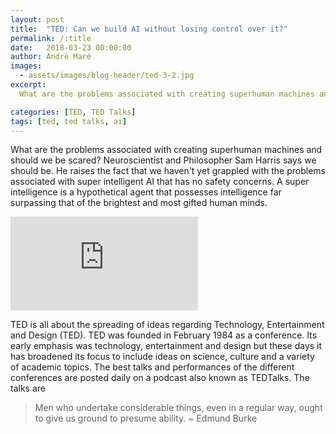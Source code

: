 ```yaml
---
layout: post
title:  "TED: Can we build AI without losing control over it?"
permalink: /:title
date:   2018-03-23 00:00:00
author: André Maré
images:
  - assets/images/blog-header/ted-3-2.jpg
excerpt:
  What are the problems associated with creating superhuman machines and should we be scared? Neuroscientist and Philosopher Sam Harris says we should be. He raises the fact that we haven't yet grappled with the problems associated with super intelligent AI that has no safety concerns. A super intelligence is a hypothetical agent that possesses intelligence far surpassing that of the brightest and most gifted human minds.

categories: [TED, TED Talks]
tags: [ted, ted talks, ai]
---
```


What are the problems associated with creating superhuman machines and should we be scared? Neuroscientist and Philosopher Sam Harris says we should be. He raises the fact that we haven't yet grappled with the problems associated with super intelligent AI that has no safety concerns. A super intelligence is a hypothetical agent that possesses intelligence far surpassing that of the brightest and most gifted human minds.

<div class="container">
<iframe src="https://www.youtube.com/embed/8nt3edWLgIg?rel=0" frameborder="0" allow="autoplay; encrypted-media" allowfullscreen class="video"></iframe>
</div>

TED is all about the spreading of ideas regarding Technology, Entertainment and Design (TED). TED was founded in February 1984 as a conference. Its early emphasis was technology, entertainment and design but these days it has broadened its focus to include ideas on science, culture and a variety of academic topics. The best talks and performances of the different conferences are posted daily on a podcast also known as TEDTalks. The talks are

> Men who undertake considerable things, even in a regular way, ought to give us ground to presume ability. ~ Edmund Burke
